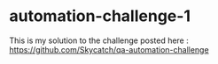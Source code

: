# automation-challenge-1
This is my solution to the challenge posted here : https://github.com/Skycatch/qa-automation-challenge
